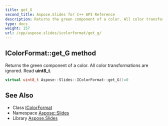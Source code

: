 ```yaml
---
title: get_G
second_title: Aspose.Slides for C++ API Reference
description: Returns the green component of a color. All color transformations are ignored. Read uint8_t.
type: docs
weight: 157
url: /cpp/aspose.slides/icolorformat/get_g/
---
```

## IColorFormat::get_G method


Returns the green component of a color. All color transformations are ignored. Read **uint8_t**.

```cpp
virtual uint8_t Aspose::Slides::IColorFormat::get_G()=0
```

## See Also

* Class [IColorFormat](../)
* Namespace [Aspose::Slides](../../)
* Library [Aspose.Slides](../../../)
